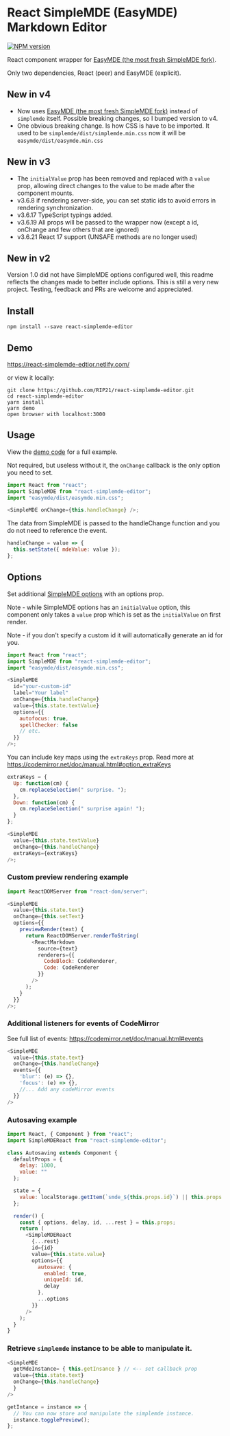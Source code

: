 # React SimpleMDE (EasyMDE) Markdown Editor

[![NPM version][npm-badge]][npm]

React component wrapper for
[EasyMDE (the most fresh SimpleMDE fork)](https://github.com/Ionaru/easy-markdown-editor).

Only two dependencies, React (peer) and EasyMDE (explicit).

## New in v4

- Now uses [EasyMDE (the most fresh SimpleMDE fork)](https://github.com/Ionaru/easy-markdown-editor)
  instead of `simplemde` itself. Possible breaking changes, so I bumped version to v4.
- One obvious breaking change. Is how CSS is have to be imported. It used to be `simplemde/dist/simplemde.min.css` now it will be `easymde/dist/easymde.min.css`

## New in v3

- The `initialValue` prop has been removed and replaced with a `value` prop, allowing direct changes to the value to be made after the component mounts.
- v3.6.8 if rendering server-side, you can set static ids to avoid errors in rendering synchronization.
- v3.6.17 TypeScript typings added.
- v3.6.19 All props will be passed to the wrapper now (except a id, onChange and few others that are ignored)
- v3.6.21 React 17 support (UNSAFE methods are no longer used)

## New in v2

Version 1.0 did not have SimpleMDE options configured well, this readme reflects the changes made to better include options.
This is still a very new project. Testing, feedback and PRs are welcome and appreciated.

## Install

```
npm install --save react-simplemde-editor
```

## Demo

https://react-simplemde-edtior.netlify.com/

or view it locally:

```
git clone https://github.com/RIP21/react-simplemde-editor.git
cd react-simplemde-editor
yarn install
yarn demo
open browser with localhost:3000
```

## Usage

View the [demo code](https://github.com/benrlodge/react-simplemde-editor/tree/master/demo/src) for a full example.

Not required, but useless without it, the `onChange` callback is the only option you need to set.

```javascript
import React from "react";
import SimpleMDE from "react-simplemde-editor";
import "easymde/dist/easymde.min.css";

<SimpleMDE onChange={this.handleChange} />;
```

The data from SimpleMDE is passed to the handleChange function and you do not need to reference the event.

```javascript
handleChange = value => {
  this.setState({ mdeValue: value });
};
```

## Options

Set additional [SimpleMDE options](https://github.com/Ionaru/easy-markdown-editor#configuration) with an options prop.

Note - while SimpleMDE options has an `initialValue` option, this component only takes a `value` prop which is set as the `initialValue` on first render.

Note - if you don't specify a custom id it will automatically generate an id for you.

```javascript
import React from "react";
import SimpleMDE from "react-simplemde-editor";
import "easymde/dist/easymde.min.css";

<SimpleMDE
  id="your-custom-id"
  label="Your label"
  onChange={this.handleChange}
  value={this.state.textValue}
  options={{
    autofocus: true,
    spellChecker: false
    // etc.
  }}
/>;
```

You can include key maps using the `extraKeys` prop.
Read more at https://codemirror.net/doc/manual.html#option_extraKeys

```javascript
extraKeys = {
  Up: function(cm) {
    cm.replaceSelection(" surprise. ");
  },
  Down: function(cm) {
    cm.replaceSelection(" surprise again! ");
  }
};

<SimpleMDE
  value={this.state.textValue}
  onChange={this.handleChange}
  extraKeys={extraKeys}
/>;
```

### Custom preview rendering example

```javascript
import ReactDOMServer from "react-dom/server";

<SimpleMDE
  value={this.state.text}
  onChange={this.setText}
  options={{
    previewRender(text) {
      return ReactDOMServer.renderToString(
        <ReactMarkdown
          source={text}
          renderers={{
            CodeBlock: CodeRenderer,
            Code: CodeRenderer
          }}
        />
      );
    }
  }}
/>;
```

### Additional listeners for events of CodeMirror

See full list of events: https://codemirror.net/doc/manual.html#events

```javascript
<SimpleMDE
  value={this.state.text}
  onChange={this.handleChange}
  events={{
    'blur': (e) => {},
    'focus': (e) => {},
    //... Add any codeMirror events
  }}
/>
```

### Autosaving example

```javascript
import React, { Component } from "react";
import SimpleMDEReact from "react-simplemde-editor";

class Autosaving extends Component {
  defaultProps = {
    delay: 1000,
    value: ""
  };

  state = {
    value: localStorage.getItem(`smde_${this.props.id}`) || this.props.value
  };

  render() {
    const { options, delay, id, ...rest } = this.props;
    return (
      <SimpleMDEReact
        {...rest}
        id={id}
        value={this.state.value}
        options={{
          autosave: {
            enabled: true,
            uniqueId: id,
            delay
          },
          ...options
        }}
      />
    );
  }
}
```

### Retrieve `simplemde` instance to be able to manipulate it.

```javascript
<SimpleMDE
  getMdeInstance= { this.getInsance } // <-- set callback prop
  value={this.state.text}
  onChange={this.handleChange}
  }
/>
```

```javascript
getIntance = instance => {
  // You can now store and manipulate the simplemde instance.
  instance.togglePreview();
};
```

[npm-badge]: http://badge.fury.io/js/react-simplemde-editor.svg
[npm]: http://badge.fury.io/js/react-simplemde-editor

